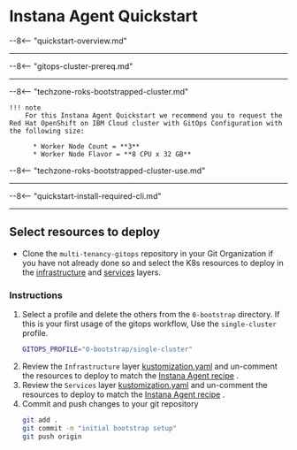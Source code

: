 # Instana Agent Quickstart

<!--- cSpell:ignore qube cntk autoplay allowfullscreen -->


--8<-- "quickstart-overview.md"

---

--8<-- "gitops-cluster-prereq.md"

---

--8<-- "techzone-roks-bootstrapped-cluster.md"

    !!! note
        For this Instana Agent Quickstart we recommend you to request the Red Hat OpenShift on IBM Cloud cluster with GitOps Configuration with the following size:
          
          * Worker Node Count = **3**
          * Worker Node Flavor = **8 CPU x 32 GB**

--8<-- "techzone-roks-bootstrapped-cluster-use.md"

---

--8<-- "quickstart-install-required-cli.md"

---

## Select resources to deploy

- Clone the `multi-tenancy-gitops` repository in your Git Organization if you have not already done so and select the K8s resources to deploy in the [infrastructure](https://github.com/cloud-native-toolkit/multi-tenancy-gitops/blob/master/0-bootstrap/single-cluster/1-infra/kustomization.yaml) and [services](https://github.com/cloud-native-toolkit/multi-tenancy-gitops/blob/master/0-bootstrap/single-cluster/2-services/kustomization.yaml) layers.

### Instructions
1. Select a profile and delete the others from the `0-bootstrap` directory.  If this is your first usage of the gitops workflow, Use the `single-cluster` profile.
    ```bash
    GITOPS_PROFILE="0-bootstrap/single-cluster"
    ```
2. Review the `Infrastructure` layer [kustomization.yaml](https://github.com/cloud-native-toolkit/multi-tenancy-gitops/blob/master/0-bootstrap/single-cluster/1-infra/kustomization.yaml) and un-comment the resources to deploy to match the [Instana Agent recipe](https://github.com/cloud-native-toolkit/multi-tenancy-gitops/blob/master/doc/instana-recipe.md) .
3. Review the `Services` layer [kustomization.yaml](https://github.com/cloud-native-toolkit/multi-tenancy-gitops/blob/master/0-bootstrap/single-cluster/2-services/kustomization.yaml) and un-comment the resources to deploy to match the [Instana Agent recipe](https://github.com/cloud-native-toolkit/multi-tenancy-gitops/blob/master/doc/instana-recipe.md) .
4. Commit and push changes to your git repository
    ```bash
    git add .
    git commit -m "initial bootstrap setup"
    git push origin
    ```
